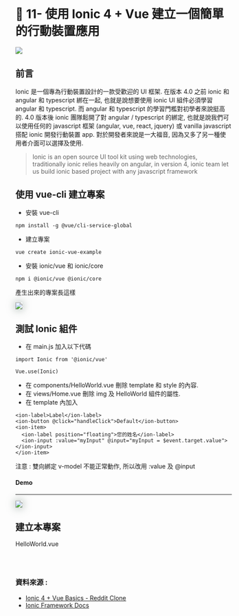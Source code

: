 # 🔨 11- 使用 Ionic 4 + Vue 建立一個簡單的行動裝置應用

![](https://www.javascripttuts.com/images/thumbnails/ionic-vue-course-debut.png)


## 前言


Ionic 是一個專為行動裝置設計的一款受歡迎的 UI 框架. 在版本 4.0 之前 ionic 和 angular 和 typescript 綁在一起, 也就是說想要使用 ionic UI 組件必須學習 angular 和 typescript. 而 angular 和 typescript 的學習門檻對初學者來說挺高的. 4.0 版本後 ionic 團隊鬆開了對 angular / typescript 的綁定, 也就是說我們可以使用任何的 javascript 框架 (angular, vue, react, jquery) 或 vanilla javascript 搭配 ionic 開發行動裝置 app. 對於開發者來說是一大福音, 因為又多了另一種使用者介面可以選擇及使用.

> Ionic is an open source UI tool kit using web technologies, traditionally ionic relies heavily on angular, in version 4, ionic team let us build ionic based project with any javascript framework

## 使用 vue-cli 建立專案 

+ 安裝 vue-cli
```
npm install -g @vue/cli-service-global
```
+ 建立專案
```
vue create ionic-vue-example
```
+ 安裝 ionic/vue 和 ionic/core
```
npm i @ionic/vue @ionic/core
```

產生出來的專案長這樣

<img style="box-shadow: 0 0 20px rgba(72,98,85, 0.6)" src="https://cdn.glitch.com/e2d0de36-c372-4b42-8f8f-5dea2faa4285%2Fvue-cli.jpg?1553063649643">

## 測試 Ionic 組件

+ 在 main.js 加入以下代碼
```
import Ionic from '@ionic/vue'

Vue.use(Ionic)
```
+ 在 components/HelloWorld.vue 刪除 template 和 style 的內容. 
+ 在 views/Home.vue 刪除 img 及 HelloWorld 組件的屬性.
+ 在 template 內加入 
```
<ion-label>Label</ion-label>
<ion-button @click="handleClick">Default</ion-button>
<ion-item>
  <ion-label position="floating">您的姓名</ion-label>
  <ion-input :value="myInput" @input="myInput = $event.target.value"></ion-input>
</ion-item>
```
注意 : 雙向綁定 v-model 不能正常動作, 所以改用 :value 及 @input

#### Demo
---
<img style="box-shadow: 0 0 20px rgba(72,98,85, 0.6)" src="https://cdn.glitch.com/e2d0de36-c372-4b42-8f8f-5dea2faa4285%2F20190320_153527.gif?1553067408050">

<br>

## 建立本專案
HelloWorld.vue
```

```



<br>

### 資料來源 :
+ [Ionic 4 + Vue Basics - Reddit Clone](https://www.youtube.com/watch?v=o7rb1S2Txfw&t=130s)
+ [Ionic Framework Docs](https://ionicframework.com/docs)

